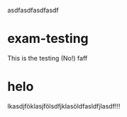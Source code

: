 asdfasdfasdfasdf
# exam-testing
This is the testing (No!)
faff
# helo


lkasdjföklasjfölsdfjklasöldfasldfjlasdf!!!
